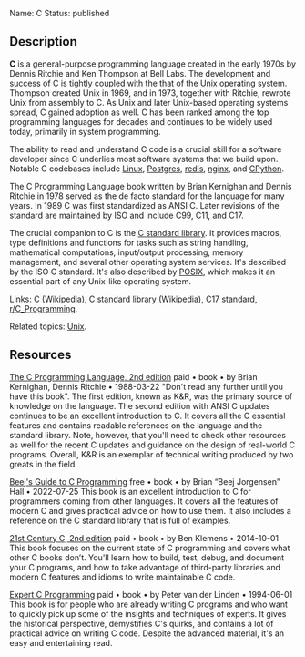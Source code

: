 Name: C
Status: published

## Description

**C** is a general-purpose programming language created in the early 1970s by Dennis Ritchie and Ken Thompson at Bell Labs. The development and success of C is tightly coupled with the that of the [Unix](https://en.wikipedia.org/wiki/Unix) operating system. Thompson created Unix in 1969, and in 1973, together with Ritchie, rewrote Unix from assembly to C. As Unix and later Unix-based operating systems spread, C gained adoption as well. C has been ranked among the top programming languages for decades and continues to be widely used today, primarily in system programming.

The ability to read and understand C code is a crucial skill for a software developer since C underlies most software systems that we build upon. Notable C codebases include [Linux](https://github.com/torvalds/linux), [Postgres](https://github.com/postgres/postgres), [redis](https://github.com/redis/redis), [nginx](https://github.com/nginx/nginx), and [CPython](https://github.com/python/cpython).

The C Programming Language book written by Brian Kernighan and Dennis Ritchie in 1978 served as the de facto standard for the language for many years. In 1989 C was first standardized as ANSI C. Later revisions of the standard are maintained by ISO and include C99, C11, and C17.

The crucial companion to C is the [C standard library](https://en.wikipedia.org/wiki/C_standard_library). It provides macros, type definitions and functions for tasks such as string handling, mathematical computations, input/output processing, memory management, and several other operating system services. It's described by the ISO C standard. It's also described by [POSIX](https://en.wikipedia.org/wiki/POSIX), which makes it an essential part of any Unix-like operating system.

Links: [C (Wikipedia)](https://en.wikipedia.org/wiki/C_(programming_language)), [C standard library (Wikipedia)](https://en.wikipedia.org/wiki/C_standard_library), [C17 standard](https://files.lhmouse.com/standards/ISO%20C%20N2176.pdf), [r/C_Programming](https://www.reddit.com/r/C_Programming/).

Related topics: [Unix](/topics/unix/).

## Resources

[The C Programming Language, 2nd edition](https://www.amazon.com/Brian-W-Kernighan/dp/0131103628)
paid • book • by Brian Kernighan, Dennis Ritchie • 1988-03-22
"Don't read any further until you have this book". The first edition, known as K&R, was the primary source of knowledge on the language. The second edition with ANSI C updates continues to be an excellent introduction to C. It covers all the C essential features and contains readable references on the language and the standard library. Note, however, that you'll need to check other resources as well for the recent C updates and guidance on the design of real-world C programs. Overall, K&R is an exemplar of technical writing produced by two greats in the field.

[Beej's Guide to C Programming](https://beej.us/guide/bgc/)
free • book • by Brian “Beej Jorgensen” Hall • 2022-07-25
This book is an excellent introduction to C for programmers coming from other languages. It covers all the features of modern C and gives practical advice on how to use them. It also includes a reference on the C standard library that is full of examples.

[21st Century C, 2nd edition](https://www.oreilly.com/library/view/21st-century-c/9781491904428/)
paid • book • by Ben Klemens • 2014-10-01
This book focuses on the current state of C programming and covers what other C books don’t. You'll learn how to build, test, debug, and document your C programs, and how to take advantage of third-party libraries and modern C features and idioms to write maintainable C code.

[Expert C Programming](https://www.oreilly.com/library/view/expert-c-programming/0131774298/)
paid • book • by Peter van der Linden • 1994-06-01
This book is for people who are already writing C programs and who want to quickly pick up some of the insights and techniques of experts. It gives the historical perspective, demystifies C's quirks, and contains a lot of practical advice on writing C code. Despite the advanced material, it's an easy and entertaining read.
